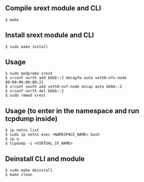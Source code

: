 ## Compile srext module and CLI
```
$ make 
```

## Install srext module and CLI
```
$ sudo make install
```

## Usage
```
$ sudo modprobe srext
$ srconf north add bbbb::2 decapfw auto veth0-nfv-node 00:00:00:00:00:22
$ srconf south add veth0-nvf-node encap auto bbbb::2
$ srconf north del bbbb::2
$ sudo rmmod srext
```

## Usage (to enter in the namespace and run tcpdump inside)
```
$ ip netns list
$ sudo ip netns exec <NAMESPACE_NAME> bash
$ ip a
$ tcpdump -i <VIRTUAL_IF_NAME>
```

## Deinstall CLI and module
```
$ sudo make deinstall
$ make clean
```
